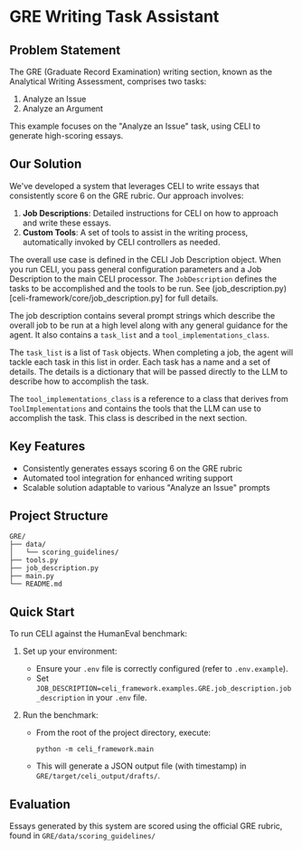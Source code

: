 # GRE Writing Task Assistant

## Problem Statement

The GRE (Graduate Record Examination) writing section, known as the Analytical Writing Assessment, comprises two tasks:

1. Analyze an Issue
2. Analyze an Argument

This example focuses on the "Analyze an Issue" task, using CELI to generate high-scoring essays.

## Our Solution

We've developed a system that leverages CELI to write essays that consistently score 6 on the GRE rubric. Our approach involves:

1. **Job Descriptions**: Detailed instructions for CELI on how to approach and write these essays.
2. **Custom Tools**: A set of tools to assist in the writing process, automatically invoked by CELI controllers as needed.

The overall use case is defined in the CELI Job Description object.  When you run CELI, you pass general configuration parameters and a Job Description to the main CELI processor.  The `JobDescription` defines the tasks to be accomplished and the tools to be run.  See (job_description.py)[celi-framework/core/job_description.py] for full details.

The job description contains several prompt strings which describe the overall job to be run at a high level along with any general guidance for the agent.  It also contains a `task_list` and a `tool_implementations_class`.

The `task_list` is a list of `Task` objects.  When completing a job, the agent will tackle each task in this list in order.  Each task has a name and a set of details.  The details is a dictionary that will be passed directly to the LLM to describe how to accomplish the task.  

The `tool_implementations_class` is a reference to a class that derives from `ToolImplementations` and contains the tools that the LLM can use to accomplish the task.  This class is described in the next section.

## Key Features

- Consistently generates essays scoring 6 on the GRE rubric
- Automated tool integration for enhanced writing support
- Scalable solution adaptable to various "Analyze an Issue" prompts

## Project Structure

```
GRE/
├── data/
│   └── scoring_guidelines/
├── tools.py
├── job_description.py
├── main.py
└── README.md
```

## Quick Start

To run CELI against the HumanEval benchmark:

1. Set up your environment:
   - Ensure your `.env` file is correctly configured (refer to `.env.example`).
   - Set `JOB_DESCRIPTION=celi_framework.examples.GRE.job_description.job_description` in your `.env` file.

2. Run the benchmark:
   - From the root of the project directory, execute:
     ```
     python -m celi_framework.main
     ```
   - This will generate a JSON output file (with timestamp) in `GRE/target/celi_output/drafts/`.

## Evaluation

Essays generated by this system are scored using the official GRE rubric, found in `GRE/data/scoring_guidelines/`

